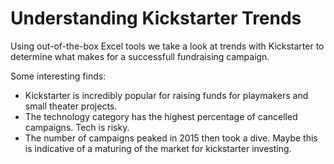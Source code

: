 # Understanding Kickstarter Trends

Using out-of-the-box Excel tools we take a look at trends with Kickstarter to determine what makes for a successfull fundraising campaign.

Some interesting finds:

- Kickstarter is incredibly popular for raising funds for playmakers and small theater projects.
- The technology category has the highest percentage of cancelled campaigns.  Tech is risky.
- The number of campaigns peaked in 2015 then took a dive.  Maybe this is indicative of a maturing of the market for kickstarter investing.

